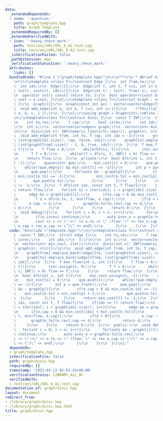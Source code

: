 ```yaml
---
data:
  _extendedDependsOn:
  - icon: ':question:'
    path: graph/template.hpp
    title: Graph Template
  _extendedRequiredBy: []
  _extendedVerifiedWith:
  - icon: ':heavy_check_mark:'
    path: test/aoj/GRL/GRL_6_A2.test.cpp
    title: test/aoj/GRL/GRL_6_A2.test.cpp
  _isVerificationFailed: false
  _pathExtension: hpp
  _verificationStatusIcon: ':heavy_check_mark:'
  attributes:
    links: []
  bundledCode: "#line 2 \"graph/template.hpp\"\n\r\n/**\r\n * @brief Graph Template\r\
    \n*/\r\ntemplate <class T>\r\nstruct Edge {\r\n  int from,to;\r\n  T cost;\r\n\
    \  int idx;\r\n  Edge(){};\r\n  Edge(int f, int t, T c=1, int i=-1) : from(f),\
    \ to(t), cost(c), idx(i){}\r\n  Edge(int t) : to(t), from(-1), cost(1), idx(-1){}\r\
    \n  operator int() const{ return to; }\r\n  bool operator<(const Edge &e){ return\
    \ cost < e.cost; }\r\n};\r\ntemplate <class T>\r\nstruct Graph : vector<vector<Edge<T>>>\
    \ {\r\n  Graph(){}\r\n  Graph(const int &n) : vector<vector<Edge<T>>>(n){}\r\n\
    \  void add_edge(int a, int b, T c=1, int i=-1){\r\n    (*this)[a].push_back({\
    \ a, b, c, i });\r\n  }\r\n};\r\nusing graph = Graph<int>;\n#line 2 \"graph/dinic.hpp\"\
    \n\r\ntemplate<class T>\r\nstruct dinic {\r\n  const T INF;\r\n  struct edge {\r\
    \n    int to,rev;\r\n    T cap;\r\n    bool isrev;\r\n    int idx;\r\n  };\r\n\
    \r\n  int n;\r\n  vector<vector<edge>> graph;\r\n  vector<int> min_cost, iter;\r\
    \n\r\n  dinic(int n): INF(numeric_limits<T>::max()), graph(n), n(n){}\r\n\r\n\
    \  void add_edge(int from, int to, T cap, int idx = -1){\r\n    graph[from].emplace_back((edge){to,\
    \ (int)graph[to].size(), cap, false, idx});\r\n    graph[to].emplace_back((edge){from,\
    \ (int)graph[from].size() - 1, 0, true, idx});\r\n  }\r\n  T max_flow(int s, int\
    \ t){\r\n    T flow = 0;\r\n    while(bfs(s, t)){\r\n      iter.assign(n, 0);\r\
    \n      T f = 0;\r\n      while((f = dfs(s, t, INF)) > 0) flow += f;\r\n    }\r\
    \n    return flow;\r\n  }\r\n  private:\r\n  bool bfs(int s, int t){\r\n    min_cost.assign(n,\
    \ -1);\r\n    queue<int> que;\r\n    min_cost[s] = 0;\r\n    que.push(s);\r\n\
    \    while(!que.empty() && min_cost[t] == -1){\r\n      int p = que.front();\r\
    \n      que.pop();\r\n      for(auto &e : graph[p]){\r\n        if(e.cap > 0 &&\
    \ min_cost[e.to] == -1){\r\n          min_cost[e.to] = min_cost[p] + 1;\r\n  \
    \        que.push(e.to);\r\n        }\r\n      }\r\n    }\r\n    return min_cost[t]\
    \ != -1;\r\n  }\r\n  T dfs(int idx, const int t, T flow){\r\n    if(idx == t)\
    \ return flow;\r\n    for(int &i = iter[idx]; i < graph[idx].size(); i++){\r\n\
    \      edge &e = graph[idx][i];\r\n      if(e.cap > 0 && min_cost[idx] < min_cost[e.to]){\r\
    \n        T d = dfs(e.to, t, min(flow, e.cap));\r\n        if(d > 0){\r\n    \
    \      e.cap -= d;\r\n          graph[e.to][e.rev].cap += d;\r\n          return\
    \ d;\r\n        }\r\n      }\r\n    }\r\n    return 0;\r\n  }\r\n  public:\r\n\
    \  void debug(){\r\n    for(int i = 0; i < n; i++){\r\n      for(auto &e : graph[i]){\r\
    \n        if(e.isrev) continue;\r\n        auto &rev_e = graph[e.to][e.rev];\r\
    \n        cout << i << \"->\" << e.to << \" (flow: \" << rev_e.cap << \"/\" <<\
    \ e.cap + rev_e.cap << \")\" << endl;\r\n      }\r\n    }\r\n  }\r\n};\n"
  code: "#include \"template.hpp\"\r\n\r\ntemplate<class T>\r\nstruct dinic {\r\n\
    \  const T INF;\r\n  struct edge {\r\n    int to,rev;\r\n    T cap;\r\n    bool\
    \ isrev;\r\n    int idx;\r\n  };\r\n\r\n  int n;\r\n  vector<vector<edge>> graph;\r\
    \n  vector<int> min_cost, iter;\r\n\r\n  dinic(int n): INF(numeric_limits<T>::max()),\
    \ graph(n), n(n){}\r\n\r\n  void add_edge(int from, int to, T cap, int idx = -1){\r\
    \n    graph[from].emplace_back((edge){to, (int)graph[to].size(), cap, false, idx});\r\
    \n    graph[to].emplace_back((edge){from, (int)graph[from].size() - 1, 0, true,\
    \ idx});\r\n  }\r\n  T max_flow(int s, int t){\r\n    T flow = 0;\r\n    while(bfs(s,\
    \ t)){\r\n      iter.assign(n, 0);\r\n      T f = 0;\r\n      while((f = dfs(s,\
    \ t, INF)) > 0) flow += f;\r\n    }\r\n    return flow;\r\n  }\r\n  private:\r\
    \n  bool bfs(int s, int t){\r\n    min_cost.assign(n, -1);\r\n    queue<int> que;\r\
    \n    min_cost[s] = 0;\r\n    que.push(s);\r\n    while(!que.empty() && min_cost[t]\
    \ == -1){\r\n      int p = que.front();\r\n      que.pop();\r\n      for(auto\
    \ &e : graph[p]){\r\n        if(e.cap > 0 && min_cost[e.to] == -1){\r\n      \
    \    min_cost[e.to] = min_cost[p] + 1;\r\n          que.push(e.to);\r\n      \
    \  }\r\n      }\r\n    }\r\n    return min_cost[t] != -1;\r\n  }\r\n  T dfs(int\
    \ idx, const int t, T flow){\r\n    if(idx == t) return flow;\r\n    for(int &i\
    \ = iter[idx]; i < graph[idx].size(); i++){\r\n      edge &e = graph[idx][i];\r\
    \n      if(e.cap > 0 && min_cost[idx] < min_cost[e.to]){\r\n        T d = dfs(e.to,\
    \ t, min(flow, e.cap));\r\n        if(d > 0){\r\n          e.cap -= d;\r\n   \
    \       graph[e.to][e.rev].cap += d;\r\n          return d;\r\n        }\r\n \
    \     }\r\n    }\r\n    return 0;\r\n  }\r\n  public:\r\n  void debug(){\r\n \
    \   for(int i = 0; i < n; i++){\r\n      for(auto &e : graph[i]){\r\n        if(e.isrev)\
    \ continue;\r\n        auto &rev_e = graph[e.to][e.rev];\r\n        cout << i\
    \ << \"->\" << e.to << \" (flow: \" << rev_e.cap << \"/\" << e.cap + rev_e.cap\
    \ << \")\" << endl;\r\n      }\r\n    }\r\n  }\r\n};"
  dependsOn:
  - graph/template.hpp
  isVerificationFile: false
  path: graph/dinic.hpp
  requiredBy: []
  timestamp: '2023-03-13 02:01:43+09:00'
  verificationStatus: LIBRARY_ALL_AC
  verifiedWith:
  - test/aoj/GRL/GRL_6_A2.test.cpp
documentation_of: graph/dinic.hpp
layout: document
redirect_from:
- /library/graph/dinic.hpp
- /library/graph/dinic.hpp.html
title: graph/dinic.hpp
---
```

